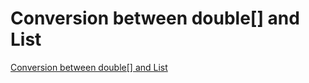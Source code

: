 # Conversion between double[] and List
[Conversion between double[] and List](https://aiwithcloud.com/2022/09/19/conversion_between_double_and_list/)
